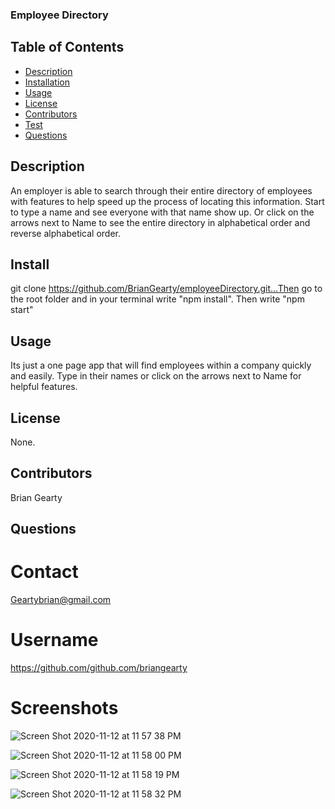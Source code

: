 ### Employee Directory ###

  ## Table of Contents
* [Description](#description)
* [Installation](#installation)
* [Usage](#usage)
* [License](#license)
* [Contributors](#contributors)
* [Test](#test)
* [Questions](#questions)

## Description
An employer is able to search through their entire directory of employees with features to help speed up the process of locating this information. Start to type a name and see everyone with that name show up. Or click on the arrows next to Name to see the entire directory in alphabetical order and reverse alphabetical order. 

## Install 
git clone https://github.com/BrianGearty/employeeDirectory.git...Then go to the root folder and in your terminal write "npm install". Then write "npm start"

## Usage
Its just a one page app that will find employees within a company quickly and easily. Type in their names or click on the arrows next to Name for helpful features.

## License
None.

## Contributors
Brian Gearty

## Questions

# Contact
Geartybrian@gmail.com

# Username
https://github.com/github.com/briangearty 

# Screenshots

![Screen Shot 2020-11-12 at 11 57 38 PM](https://user-images.githubusercontent.com/64609758/99030588-6c99fe00-2543-11eb-84ef-ead3a0110ae3.png)

![Screen Shot 2020-11-12 at 11 58 00 PM](https://user-images.githubusercontent.com/64609758/99030596-70c61b80-2543-11eb-9479-c6cbd0f3dd6c.png)

![Screen Shot 2020-11-12 at 11 58 19 PM](https://user-images.githubusercontent.com/64609758/99030598-73c10c00-2543-11eb-827c-af5e05113364.png)

![Screen Shot 2020-11-12 at 11 58 32 PM](https://user-images.githubusercontent.com/64609758/99030604-76236600-2543-11eb-8040-2667dce8bd80.png)

